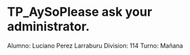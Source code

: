 # TP_AySoPlease ask your administrator.
Alumno: Luciano Perez Larraburu
Division: 114
Turno: Mañana
